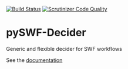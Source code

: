[![Build Status](https://travis-ci.org/Ceache/pySWF-Decider.svg?branch=master)](https://travis-ci.org/Ceache/pySWF-Decider)
[![Scrutinizer Code Quality](https://scrutinizer-ci.com/g/ceache/pySWF-Decider/badges/quality-score.png?b=master)](https://scrutinizer-ci.com/g/ceache/pySWF-Decider/?branch=master)

# pySWF-Decider

Generic and flexible decider for SWF workflows

See the [documentation](https://ceache.github.io/pySWF-Decider)

